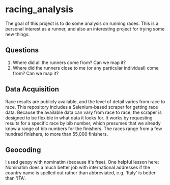 # racing_analysis
The goal of this project is to do some analysis on running races. This is a personal interest as a runner, and also an interesting project for trying some new things.

## Questions
1. Where did all the runners come from? Can we map it?
2. Where did the runners close to me (or any particular individual) come from? Can we map it?

## Data Acquisition
Race results are publicly available, and the level of detail varies from race to race. This repository includes a Selenium-based scraper for getting race data. Because the available data can vary from race to race, the scraper is designed to be flexible in what data it looks for. It works by requesting results for a specific race by bib number, which presumes that we already know a range of bib numbers for the finishers. The races range from a few hundred finishers, to more than 55,000 finishers.

## Geocoding
I used geopy with nominatim (because it's free). One helpful lesson here: Nominatim does a much better job with international addresses if the country name is spelled out rather than abbreviated, e.g. 'Italy' is better than 'ITA'.


